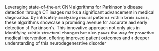 Leveraging state-of-the-art CNN algorithms for Parkinson's disease detection through CT images marks a significant advancement in medical diagnostics. By intricately analyzing neural patterns within brain scans, these algorithms showcase a promising avenue for accurate and early detection of Parkinson's. This innovative approach not only aids in identifying subtle structural changes but also paves the way for proactive medical intervention, offering improved patient outcomes and a deeper understanding of this neurodegenerative disorder.
